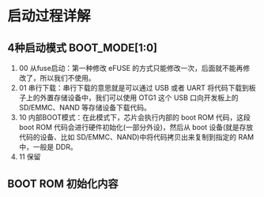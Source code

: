 # 启动过程详解

## 4种启动模式 BOOT_MODE[1:0]

1. 00 从fuse启动：第一种修改 eFUSE 的方式只能修改一次，后面就不能再修改了，所以我们不使用。
2. 01 串行下载：串行下载的意思就是可以通过 USB 或者 UART 将代码下载到板子上的外置存储设备中，我们可以使用 OTG1 这个 USB 口向开发板上的 SD/EMMC、NAND 等存储设备下载代码。
3. 10 内部BOOT模式：在此模式下，芯片会执行内部的 boot ROM 代码，这段 boot ROM 代码会进行硬件初始化(一部分外设)，然后从 boot 设备(就是存放代码的设备、比如 SD/EMMC、NAND)中将代码拷贝出来复制到指定的 RAM 中，一般是 DDR。
4. 11 保留

## BOOT ROM 初始化内容